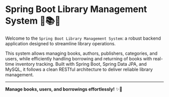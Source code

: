 # Spring Boot Library Management System 📖📚🔥

Welcome to the `Spring Boot Library Management System`: a robust backend application designed to streamline library operations. 

This system allows managing books, authors, publishers, categories, and users, while efficiently handling borrowing and returning of books with real-time inventory tracking. Built with Spring Boot, Spring Data JPA, and MySQL, it follows a clean RESTful architecture to deliver reliable library management.

---

**Manage books, users, and borrowings effortlessly!** ✨🚀

